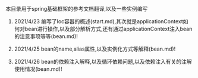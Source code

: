 本目录用于spring基础框架的参考文档翻译,以及一些实例编写
1) 2021/4/23 编写了Ioc容器的概述(start.md),其次就是applicationContext如何对bean进行操作,以及部分解析方式,还有通过applicationContext注入bean的注意事项等等(bean.md)!
2) 2021/4/25 bean的name,alias属性,以及实例化方式等解释(bean.md)!

3) 2021/4/26 bean的依赖注入解释,以及循环依赖问题,以及依赖注入有关的注解使用情况(bean.md)!